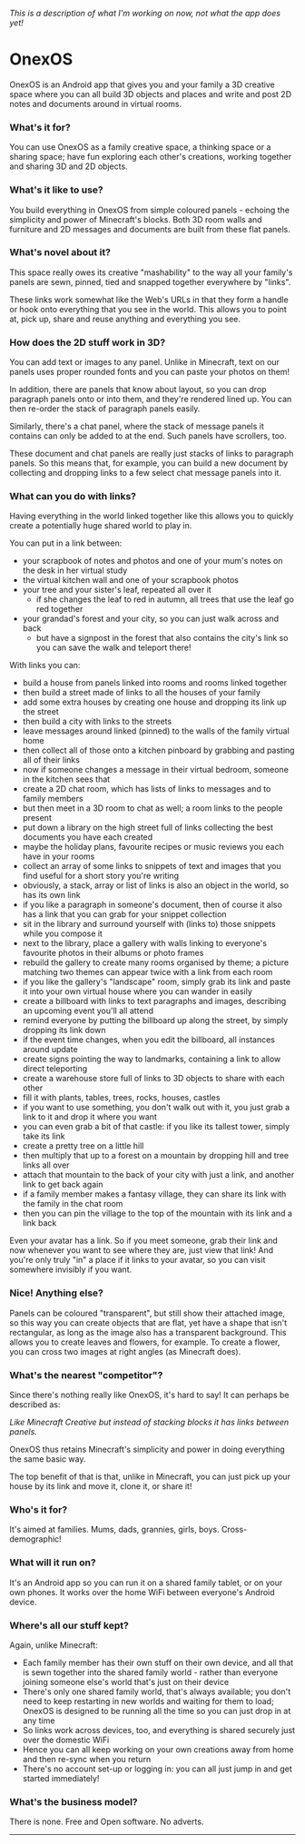 _This is a description of what I'm working on now, not what the app does yet!_

# OnexOS

OnexOS is an Android app that gives you and your family a 3D creative space where you can
all build 3D objects and places and write and post 2D notes and documents around in
virtual rooms.

### What's it for?

You can use OnexOS as a family creative space, a thinking space or a sharing space; have
fun exploring each other's creations, working together and sharing 3D and 2D objects.

### What's it like to use?

You build everything in OnexOS from simple coloured panels - echoing the simplicity and
power of Minecraft's blocks. Both 3D room walls and furniture and 2D messages and
documents are built from these flat panels.

### What's novel about it?

This space really owes its creative "mashability" to the way all your family's panels
are sewn, pinned, tied and snapped together everywhere by "links".

These links work somewhat like the Web's URLs in that they form a handle or hook onto
everything that you see in the world. This allows you to point at, pick up, share and
reuse anything and everything you see.

### How does the 2D stuff work in 3D?

You can add text or images to any panel. Unlike in Minecraft, text on our panels uses
proper rounded fonts and you can paste your photos on them!

In addition, there are panels that know about layout, so you can drop paragraph panels
onto or into them, and they're rendered lined up. You can then re-order the stack of
paragraph panels easily.

Similarly, there's a chat panel, where the stack of message panels it contains can only
be added to at the end. Such panels have scrollers, too.

These document and chat panels are really just stacks of links to paragraph panels. So
this means that, for example, you can build a new document by collecting and dropping
links to a few select chat message panels into it.

### What can you do with links?

Having everything in the world linked together like this allows you to quickly create a
potentially huge shared world to play in.

You can put in a link between:

 - your scrapbook of notes and photos and one of your mum's notes on the desk in her
   virtual study
 - the virtual kitchen wall and one of your scrapbook photos
 - your tree and your sister's leaf, repeated all over it
    - if she changes the leaf to red in autumn, all trees that use the leaf go red together
 - your grandad's forest and your city, so you can just walk across and back
    - but have a signpost in the forest that also contains the city's link so you can
      save the walk and teleport there!

With links you can:

 - build a house from panels linked into rooms and rooms linked together
 - then build a street made of links to all the houses of your family
 - add some extra houses by creating one house and dropping its link up the street
 - then build a city with links to the streets
 - leave messages around linked (pinned) to the walls of the family virtual home
 - then collect all of those onto a kitchen pinboard by grabbing and pasting all of
   their links
 - now if someone changes a message in their virtual bedroom, someone in the kitchen
   sees that
 - create a 2D chat room, which has lists of links to messages and to family members
 - but then meet in a 3D room to chat as well; a room links to the people present
 - put down a library on the high street full of links collecting the best documents you
   have each created
 - maybe the holiday plans, favourite recipes or music reviews you each have in your rooms
 - collect an array of some links to snippets of text and images that you find useful for
   a short story you're writing
 - obviously, a stack, array or list of links is also an object in the world, so has its
   own link
 - if you like a paragraph in someone's document, then of course it also has a link that
   you can grab for your snippet collection
 - sit in the library and surround yourself with (links to) those snippets while you
   compose it
 - next to the library, place a gallery with walls linking to everyone's favourite
   photos in their albums or photo frames
 - rebuild the gallery to create many rooms organised by theme; a picture matching two
   themes can appear twice with a link from each room
 - if you like the gallery's "landscape" room, simply grab its link and paste it into
   your own virtual house where you can wander in easily
 - create a billboard with links to text paragraphs and images, describing an upcoming
   event you'll all attend
 - remind everyone by putting the billboard up along the street, by simply dropping its
   link down
 - if the event time changes, when you edit the billboard, all instances around update
 - create signs pointing the way to landmarks, containing a link to allow direct teleporting
 - create a warehouse store full of links to 3D objects to share with each other
 - fill it with plants, tables, trees, rocks, houses, castles
 - if you want to use something, you don't walk out with it, you just grab a link to it
   and drop it where you want
 - you can even grab a bit of that castle: if you like its tallest tower, simply take
   its link
 - create a pretty tree on a little hill
 - then multiply that up to a forest on a mountain by dropping hill and tree links all over
 - attach that mountain to the back of your city with just a link, and another link to
   get back again
 - if a family member makes a fantasy village, they can share its link with the family
   in the chat room
 - then you can pin the village to the top of the mountain with its link and a link back

Even your avatar has a link. So if you meet someone, grab their link and now whenever you
want to see where they are, just view that link! And you're only truly "in" a place if
it links to your avatar, so you can visit somewhere invisibly if you want.

### Nice! Anything else?

Panels can be coloured "transparent", but still show their attached image, so this
way you can create objects that are flat, yet have a shape that isn't rectangular, as
long as the image also has a transparent background. This allows you to create leaves
and flowers, for example. To create a flower, you can cross two images at right angles
(as Minecraft does).

### What's the nearest "competitor"?

Since there's nothing really like OnexOS, it's hard to say! It can perhaps be described
as:

_Like Minecraft Creative but instead of stacking blocks it has links between panels._

OnexOS thus retains Minecraft's simplicity and power in doing everything the same basic way.

The top benefit of that is that, unlike in Minecraft, you can just pick up your house by
its link and move it, clone it, or share it!

### Who's it for?

It's aimed at families. Mums, dads, grannies, girls, boys. Cross-demographic!

### What will it run on?

It's an Android app so you can run it on a shared family tablet, or on your own phones.
It works over the home WiFi between everyone's Android device.

### Where's all our stuff kept?

Again, unlike Minecraft:

 - Each family member has their own stuff on their own device, and all that is sewn
   together into the shared family world - rather than everyone joining someone else's
   world that's just on their device
 - There's only one shared family world, that's always available; you don't need to keep
   restarting in new worlds and waiting for them to load; OnexOS is designed to be
   running all the time so you can just drop in at any time
 - So links work across devices, too, and everything is shared securely just over the
   domestic WiFi
 - Hence you can all keep working on your own creations away from home and then re-sync
   when you return
 - There's no account set-up or logging in: you can all just jump in and get started
   immediately!

### What's the business model?

There is none. Free and Open software. No adverts.

____________________________________




